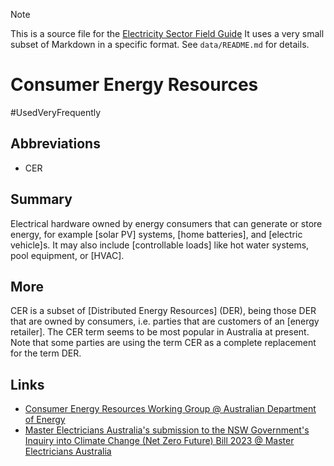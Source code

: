> [!NOTE] 
> This is a source file for the [Electricity Sector Field Guide](https://grahamlea.github.io/Electricity-Sector-Field-Guide/)
> It uses a very small subset of Markdown in a specific format.
> See `data/README.md` for details.

# Consumer Energy Resources
#UsedVeryFrequently

## Abbreviations
- CER


## Summary

Electrical hardware owned by energy consumers that can generate or store energy, for example
[solar PV] systems, [home batteries], and [electric vehicle]s.
It may also include [controllable loads] like hot water systems, pool equipment, or [HVAC].


## More

CER is a subset of [Distributed Energy Resources] (DER), being those DER that are owned by consumers, i.e.
parties that are customers of an [energy retailer].
The CER term seems to be most popular in Australia at present.
Note that some parties are using the term CER as a complete replacement for the term DER.


## Links
- [Consumer Energy Resources Working Group @ Australian Department of Energy](https://www.energy.gov.au/government-priorities/energy-and-climate-change-ministerial-council/working-groups/consumer-energy-resources-working-group)
- [Master Electricians Australia's submission to the NSW Government's Inquiry into Climate Change (Net Zero Future) Bill 2023 @ Master Electricians Australia](https://www.parliament.nsw.gov.au/lcdocs/submissions/82351/0002%20Master%20Electricians%20Australia.pdf)

